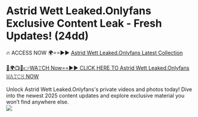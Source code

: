 # Astrid Wett Leaked.Onlyfans Exclusive Content Leak - Fresh Updates! (24dd)

🔥 ACCESS NOW 🌍==►► <a href="https://tinyurl.com/kvy9nzfs" rel="nofollow">Astrid Wett Leaked.Onlyfans Latest Collection</a>
<br><br>
[🔴🌍📺📱👉WA𝚃CH Now==►► CLICK HERE TO Astrid Wett Leaked.Onlyfans 𝚆𝙰𝚃𝙲𝙷 NOW](https://tinyurl.com/kvy9nzfs)
<br><br>
Unlock Astrid Wett Leaked.Onlyfans's private videos and photos today! Dive into the newest 2025 content updates and explore exclusive material you won’t find anywhere else.
<br>
<a href="https://tinyurl.com/kvy9nzfs" rel="nofollow" data-target="animated-image.originalLink"><img src="https://camo.githubusercontent.com/8a4f000d20f83aca3bf7ec5f350d767afa0574a8a352519fd8cfa583a6f93a33/68747470733a2f2f692e696d6775722e636f6d2f644a486b345a712e676966" data-canonical-src="https://i.imgur.com/dJHk4Zq.gif" style="max-width: 100%; display: inline-block;" data-target="animated-image.originalImage"></a>
<br>
